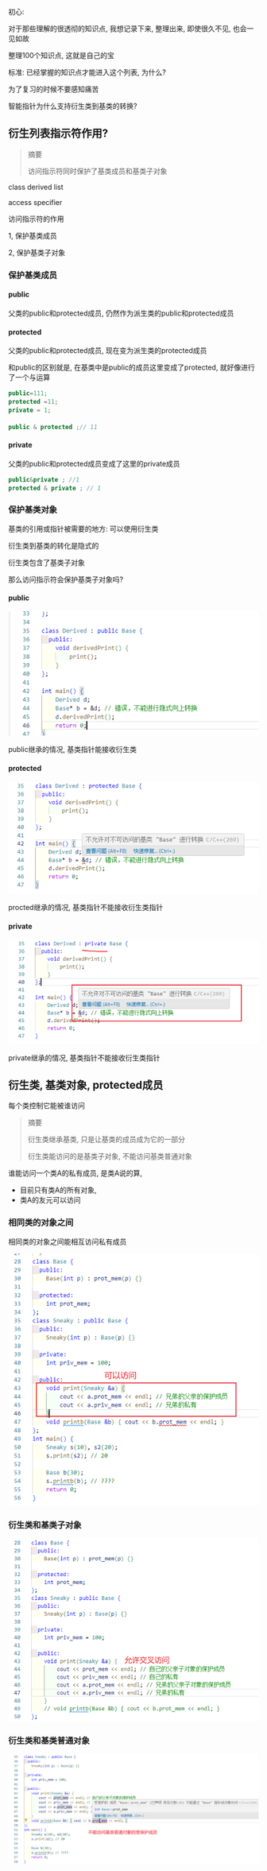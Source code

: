 初心: 

对于那些理解的很透彻的知识点, 我想记录下来, 整理出来, 即使很久不见, 也会一见如故

整理100个知识点, 这就是自己的宝

标准: 已经掌握的知识点才能进入这个列表, 为什么?

为了复习的时候不要感知痛苦



智能指针为什么支持衍生类到基类的转换?



## 衍生列表指示符作用?

> 摘要
>
> 访问指示符同时保护了基类成员和基类子对象



class derived list

access specifier

访问指示符的作用

1, 保护基类成员

2, 保护基类子对象



### 保护基类成员

#### public

父类的public和protected成员, 仍然作为派生类的public和protected成员



#### protected

父类的public和protected成员, 现在变为派生类的protected成员

和public的区别就是, 在基类中是public的成员这里变成了protected, 就好像进行了一个与运算

```c++ 
public=111;
protected =11;
private = 1;

public & protected ;// 11
```



#### private

父类的public和protected成员变成了这里的private成员

```c++ 
public&private ; //1
protected & private ; // 1
```





### 保护基类对象

基类的引用或指针被需要的地方: 可以使用衍生类

衍生类到基类的转化是隐式的

衍生类包含了基类子对象



那么访问指示符会保护基类子对象吗?

#### public

![image-20250321102828438](cplusplusCore.assets/image-20250321102828438.png)

public继承的情况, 基类指针能接收衍生类



#### protected

![image-20250321102952236](cplusplusCore.assets/image-20250321102952236.png)

procted继承的情况, 基类指针不能接收衍生类指针



#### private

![image-20250321103056468](cplusplusCore.assets/image-20250321103056468.png)

private继承的情况, 基类指针不能接收衍生类指针





## 衍生类, 基类对象, protected成员

每个类控制它能被谁访问

> 摘要
>
> 衍生类继承基类, 只是让基类的成员成为它的一部分
>
> 衍生类能访问的是基类子对象, 不能访问基类普通对象



谁能访问一个类A的私有成员, 是类A说的算, 

- 目前只有类A的所有对象, 
- 类A的友元可以访问



### 相同类的对象之间

相同类的对象之间能相互访问私有成员

![image-20250321150915014](cplusplusCore.assets/image-20250321150915014.png)



### 衍生类和基类子对象

![image-20250321151142662](cplusplusCore.assets/image-20250321151142662.png)



### 衍生类和基类普通对象

![image-20250321151237555](cplusplusCore.assets/image-20250321151237555.png)






